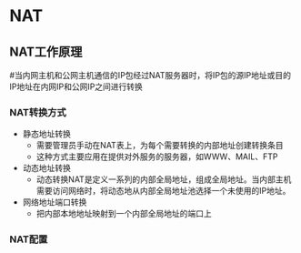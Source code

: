 # NAT
## NAT工作原理
#当内网主机和公网主机通信的IP包经过NAT服务器时，将IP包的源IP地址或目的IP地址在内网IP和公网IP之间进行转换
### NAT转换方式
* 静态地址转换
    - 需要管理员手动在NAT表上，为每个需要转换的内部地址创建转换条目
    - 这种方式主要应用在提供对外服务的服务器，如WWW、MAIL、FTP
* 动态地址转换
    - 动态转换NAT是定义一系列的内部全局地址，组成全局地址。当内部主机需要访问网络时，将动态地从内部全局地址池选择一个未使用的IP地址。
* 网络地址端口转换
    - 把内部本地地址映射到一个内部全局地址的端口上
### NAT配置
